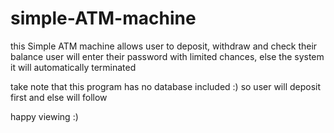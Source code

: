 # simple-ATM-machine

this Simple ATM machine allows user to deposit, withdraw and check their balance
user will enter their password with limited chances, else the system it will automatically terminated

take note that this program has no database included :)
so user will deposit first and else will follow


happy viewing :)
